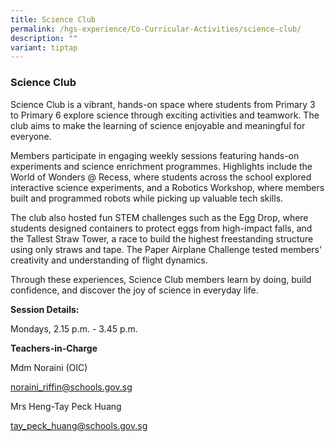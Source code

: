 ```yaml
---
title: Science Club
permalink: /hgs-experience/Co-Curricular-Activities/science-club/
description: ""
variant: tiptap
---
```

<h3><strong>Science Club</strong></h3>
<p>Science Club is a vibrant, hands-on space where students from Primary
3 to Primary 6 explore science through exciting activities and teamwork.
The club aims to make the learning of science enjoyable and meaningful
for everyone.</p>
<p>Members participate in engaging weekly sessions featuring hands-on experiments
and science enrichment programmes. Highlights include the World of Wonders
@ Recess, where students across the school explored interactive science
experiments, and a Robotics Workshop, where members built and programmed
robots while picking up valuable tech skills.</p>
<p>The club also hosted fun STEM challenges such as the Egg Drop, where students
designed containers to protect eggs from high-impact falls, and the Tallest
Straw Tower, a race to build the highest freestanding structure using only
straws and tape. The Paper Airplane Challenge tested members' creativity
and understanding of flight dynamics.</p>
<p>Through these experiences, Science Club members learn by doing, build
confidence, and discover the joy of science in everyday life.</p>
<p><strong>Session Details:</strong>
</p>
<p>Mondays, 2.15 p.m. - 3.45 p.m.</p>
<p><strong>Teachers-in-Charge</strong>
</p>
<p>Mdm Noraini (OIC)</p>
<p><a href="mailto:noraini_riffin@schools.gov.sg" rel="noopener noreferrer nofollow" target="_blank">noraini_riffin@schools.gov.sg</a>
</p>
<p>Mrs Heng-Tay Peck Huang</p>
<p><a href="mailto:tay_peck_huang@schools.gov.sg" rel="noopener noreferrer nofollow" target="_blank">tay_peck_huang@schools.gov.sg</a>
</p>
<p></p>